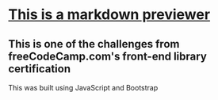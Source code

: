 # [This is a markdown previewer](https://yubdis.github.io/markdownPreviewer/)

## This is one of the challenges from freeCodeCamp.com's front-end library certification

This was built using JavaScript and Bootstrap
